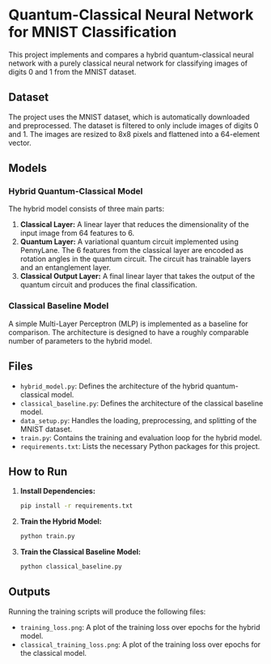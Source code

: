 # Quantum-Classical Neural Network for MNIST Classification

This project implements and compares a hybrid quantum-classical neural network with a purely classical neural network for classifying images of digits 0 and 1 from the MNIST dataset.

## Dataset

The project uses the MNIST dataset, which is automatically downloaded and preprocessed. The dataset is filtered to only include images of digits 0 and 1. The images are resized to 8x8 pixels and flattened into a 64-element vector.

## Models

### Hybrid Quantum-Classical Model

The hybrid model consists of three main parts:

1.  **Classical Layer:** A linear layer that reduces the dimensionality of the input image from 64 features to 6.
2.  **Quantum Layer:** A variational quantum circuit implemented using PennyLane. The 6 features from the classical layer are encoded as rotation angles in the quantum circuit. The circuit has trainable layers and an entanglement layer.
3.  **Classical Output Layer:** A final linear layer that takes the output of the quantum circuit and produces the final classification.

### Classical Baseline Model

A simple Multi-Layer Perceptron (MLP) is implemented as a baseline for comparison. The architecture is designed to have a roughly comparable number of parameters to the hybrid model.

## Files

-   `hybrid_model.py`: Defines the architecture of the hybrid quantum-classical model.
-   `classical_baseline.py`: Defines the architecture of the classical baseline model.
-   `data_setup.py`: Handles the loading, preprocessing, and splitting of the MNIST dataset.
-   `train.py`: Contains the training and evaluation loop for the hybrid model.
-   `requirements.txt`: Lists the necessary Python packages for this project.

## How to Run

1.  **Install Dependencies:**
    ```bash
    pip install -r requirements.txt
    ```

2.  **Train the Hybrid Model:**
    ```bash
    python train.py
    ```

3.  **Train the Classical Baseline Model:**
    ```bash
    python classical_baseline.py
    ```

## Outputs

Running the training scripts will produce the following files:

-   `training_loss.png`: A plot of the training loss over epochs for the hybrid model.
-   `classical_training_loss.png`: A plot of the training loss over epochs for the classical model.
